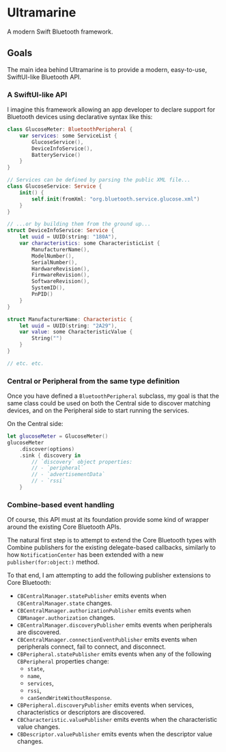 # Ultramarine

A modern Swift Bluetooth framework.

## Goals

The main idea behind Ultramarine is to provide a modern, easy-to-use, SwiftUI-like Bluetooth API. 

### A SwiftUI-like API

I imagine this framework allowing an app developer to declare support for Bluetooth devices 
using declarative syntax like this:

```swift
class GlucoseMeter: BluetoothPeripheral {
    var services: some ServiceList {
        GlucoseService(),
        DeviceInfoService(),
        BatteryService()
    }
}

// Services can be defined by parsing the public XML file...
class GlucoseService: Service {
    init() {
        self.init(fromXml: "org.bluetooth.service.glucose.xml")
    }
}

// ...or by building them from the ground up...
struct DeviceInfoService: Service {
    let uuid = UUID(string: "180A"),
    var characteristics: some CharacteristicList {
        ManufacturerName(),
        ModelNumber(),
        SerialNumber(),
        HardwareRevision(),
        FirmwareRevision(),
        SoftwareRevision(),
        SystemID(),
        PnPID()
    }
}

struct ManufacturerName: Characteristic {
    let uuid = UUID(string: "2A29"),
    var value: some CharacteristicValue {
        String("")
    }
}

// etc. etc.
```

### Central or Peripheral from the same type definition

Once you have defined a `BluetoothPeripheral` subclass, my goal is that the same class could be used on both the Central side to discover matching devices, and on the Peripheral side to start running the services.

On the Central side:
```swift
let glucoseMeter = GlucoseMeter()
glucoseMeter
    .discover(options)
    .sink { discovery in 
        // `discovery` object properties:
        // - `peripheral`
        // - `advertisementData`
        // - `rssi`
    }
```

### Combine-based event handling

Of course, this API must at its foundation provide some kind of wrapper around the existing Core Bluetooth APIs.

The natural first step is to attempt to extend the Core Bluetooth types with Combine publishers for the existing
delegate-based callbacks, similarly to how `NotificationCenter` has been extended with a new `publisher(for:object:)` method.

To that end, I am attempting to add the following publisher extensions to Core Bluetooth:

* `CBCentralManager.statePublisher` emits events when `CBCentralManager.state` changes.
* `CBCentralManager.authorizationPublisher` emits events when `CBManager.authorization` changes.
* `CBCentralManager.discoveryPublisher` emits events when peripherals are discovered.
* `CBCentralManager.connectionEventPublisher` emits events when peripherals connect, fail to connect, and disconnect.
* `CBPeripheral.statePublisher` emits events when any of the following `CBPeripheral` properties change:
    - `state`,
    - `name`, 
    - `services`, 
    - `rssi`,
    - `canSendWriteWithoutResponse`.
* `CBPeripheral.discoveryPublisher` emits events when services, characteristics or descriptors are discovered.
* `CBCharacteristic.valuePublisher` emits events when the characteristic value changes.
* `CBDescriptor.valuePublisher` emits events when the descriptor value changes.


